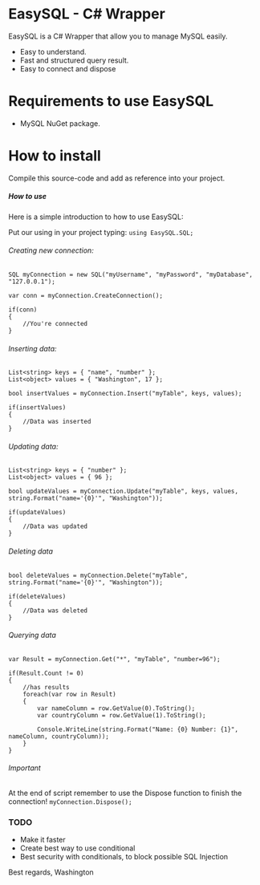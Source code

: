 # EasySQL - C# Wrapper

EasySQL is a C# Wrapper that allow you to manage MySQL easily.

  - Easy to understand.
  - Fast and structured query result.
  - Easy to connect and dispose

# Requirements to use EasySQL

  - MySQL NuGet package.

# How to install

Compile this source-code and add as reference into your project.

##### How to use

Here is a simple introduction to how to use EasySQL:

Put our using in your project typing:
`using EasySQL.SQL;`

###### Creating new connection:
```
SQL myConnection = new SQL("myUsername", "myPassword", "myDatabase", "127.0.0.1");

var conn = myConnection.CreateConnection();

if(conn)
{
    //You're connected
}
```

###### Inserting data:
```
List<string> keys = { "name", "number" };
List<object> values = { "Washington", 17 };

bool insertValues = myConnection.Insert("myTable", keys, values);

if(insertValues)
{
    //Data was inserted
}
```

###### Updating data:
```
List<string> keys = { "number" };
List<object> values = { 96 };

bool updateValues = myConnection.Update("myTable", keys, values, string.Format("name='{0}'", "Washington"));

if(updateValues)
{
    //Data was updated
}
```

###### Deleting data
```
bool deleteValues = myConnection.Delete("myTable", string.Format("name='{0}'", "Washington"));

if(deleteValues)
{
    //Data was deleted
}
```

###### Querying data
```
var Result = myConnection.Get("*", "myTable", "number=96");

if(Result.Count != 0)
{
    //has results
    foreach(var row in Result)
    {
        var nameColumn = row.GetValue(0).ToString();
        var countryColumn = row.GetValue(1).ToString();
        
        Console.WriteLine(string.Format("Name: {0} Number: {1}", nameColumn, countryColumn));
    }
}
```

###### Important
At the end of script remember to use the Dispose function to finish the connection!
`myConnection.Dispose();`

### TODO
- Make it faster
- Create best way to use conditional
- Best security with conditionals, to block possible SQL Injection


Best regards, Washington
